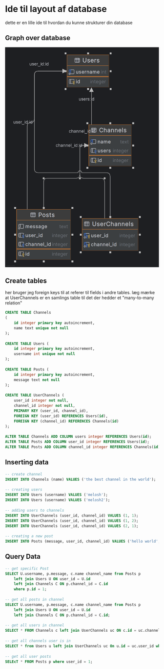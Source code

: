 # Ide til layout af database
dette er en lille ide til hvordan du kunne strukturer din database

## Graph over database
![Database Graph](dbGraph.png)

## Create tables
her bruger jeg foreign keys til at referer til fields i andre tables.
læg mærke at UserChannels er en samlings table til det der hedder et "many-to-many relation"
```sql
CREATE TABLE Channels
(
    id integer primary key autoincrement,
    name text unique not null
);

CREATE TABLE Users (
    id integer primary key autoincrement,
    username int unique not null
);

CREATE TABLE Posts (
    id integer primary key autoincrement,
    message text not null
);

CREATE TABLE UserChannels (
    user_id integer not null,
    channel_id integer not null,
    PRIMARY KEY (user_id, channel_id),
    FOREIGN KEY (user_id) REFERENCES Users(id),
    FOREIGN KEY (channel_id) REFERENCES Channels(id)
);

ALTER TABLE Channels ADD COLUMN users integer REFERENCES Users(id);
ALTER TABLE Posts ADD COLUMN user_id integer REFERENCES Users(id);
ALTER TABLE Posts ADD COLUMN channel_id integer REFERENCES Channels(id);
```

## Inserting data

```sql
-- create channel
INSERT INTO Channels (name) VALUES ('the best channel in the world');

-- creating users
INSERT INTO Users (username) VALUES ('melosh');
INSERT INTO Users (username) VALUES ('melosh2');

-- adding users to channels
INSERT INTO UserChannels (user_id, channel_id) VALUES (1, 1);
INSERT INTO UserChannels (user_id, channel_id) VALUES (1, 2);
INSERT INTO UserChannels (user_id, channel_id) VALUES (2, 1);

-- creating a new post
INSERT INTO Posts (message, user_id, channel_id) VALUES ('hello world', 1,1 );
```

## Query Data

```sql
-- get specific Post
SELECT U.username, p.message, c.name channel_name from Posts p
    left join Users U ON user_id = U.id
    left join Channels C ON p.channel_id = C.id
    where p.id = 1;

-- get all posts in channel
SELECT U.username, p.message, c.name channel_name from Posts p
    left join Users U ON user_id = U.id
    left join Channels C ON p.channel_id = C.id;

-- get all users in channel
SELECT * FROM Channels c left join UserChannels uc ON c.id = uc.channel_id;

-- get all channels user is in
SELECT * from Users u left join UserChannels uc On u.id = uc.user_id where u.id = 1;

-- get all user posts
SELEcT * FROM Posts p where user_id = 1;
```